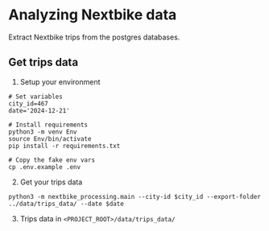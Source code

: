 # Analyzing Nextbike data

Extract Nextbike trips from the postgres databases.

## Get trips data
1. Setup your environment
```SHELL
# Set variables
city_id=467
date='2024-12-21'

# Install requirements
python3 -m venv Env
source Env/bin/activate
pip install -r requirements.txt

# Copy the fake env vars
cp .env.example .env
```

2. Get your trips data
```SHELL
python3 -m nextbike_processing.main --city-id $city_id --export-folder ../data/trips_data/ --date $date
```

3. Trips data in `<PROJECT_ROOT>/data/trips_data/`
